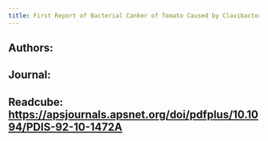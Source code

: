 ```yaml
---
title: First Report of Bacterial Canker of Tomato Caused by Clavibacter michiganensis subsp. michiganensis in Korea
---
```


## **Authors**:

## **Journal**:

## **Readcube**: https://apsjournals.apsnet.org/doi/pdfplus/10.1094/PDIS-92-10-1472A
